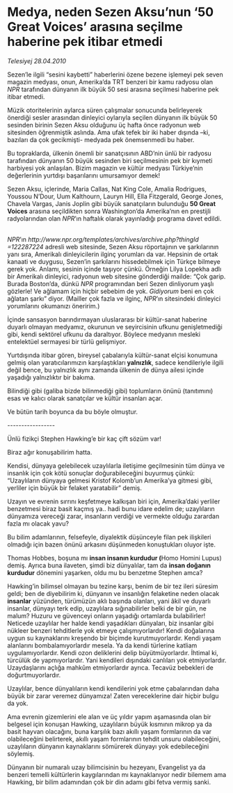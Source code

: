 # Medya, neden Sezen Aksu’nun ‘50 Great Voices’ arasına seçilme haberine pek itibar etmedi

*Telesiyej 28.04.2010*

<div class="yazi"><p>Sezen’le ilgili “sesini kaybetti” haberlerini özene bezene işlemeyi pek seven magazin medyası, onun, Amerika’da TRT benzeri bir kamu radyosu olan <i>NPR</i> tarafından dünyanın ilk büyük 50 sesi arasına seçilmesi haberine pek itibar etmedi. </p>
<p>Müzik otoritelerinin aylarca süren çalışmalar sonucunda belirleyerek önerdiği sesler arasından dinleyici oylarıyla seçilen dünyanın ilk büyük 50 sesinden birinin Sezen Aksu olduğunu üç hafta önce radyonun web sitesinden öğrenmiştik aslında. Ama ufak tefek bir iki haber dışında –ki, bazıları da çok gecikmişti- medyada pek önemsenmedi bu haber. </p>
<p>Bu topraklarda, ülkenin önemli bir sanatçısının ABD’nin ünlü bir radyosu tarafından dünyanın 50 büyük sesinden biri seçilmesinin pek bir kıymeti harbiyesi yok anlaşılan. Bizim magazin ve kültür medyası Türkiye’nin değerlerinin yurtdışı başarılarını umursamıyor demek!</p>
<p>Sezen Aksu, içlerinde, Maria Callas, Nat King Cole, Amalia Rodrigues, Youssou N’Dour, Uum Kalthourn, Lauryn Hill, Ella Fitzgerald, George Jones, Chavela Vargas, Janis Joplin gibi büyük sanatçıların bulunduğu <b>50 Great Voices</b> arasına seçildikten sonra Washington’da Amerika’nın en prestijli radyolarından olan <i>NPR</i>’ın haftalık olarak yayınladığı programa davet edildi. </p>
<p><i><br/>NPR</i>’ın <i>http://www.npr.org/templates/archives/archive.php?thingId =122287224</i> adresli web sitesinde, Sezen Aksu röportajının ve şarkılarının yanı sıra, Amerikalı dinleyicilerin ilginç yorumları da var. Hepsinin de ortak kanaati ve duygusu, Sezen’in şarkılarını hissedebilmek için Türkçe bilmeye gerek yok. Anlamı, sesinin içinde taşıyor çünkü. Örneğin Lilya Lopekha adlı bir Amerikalı dinleyici, radyonun web sitesine gönderdiği mailde: “Çok garip. Burada Boston’da, dünkü <i>NPR</i> programından beri Sezen dinliyorum yaşlı gözlerle! Ve ağlamam için hiçbir sebebim de yok. <i>Gidiyorum </i>beni en çok ağlatan şarkı” diyor. (Mailler çok fazla ve ilginç, <i>NPR</i>’ın sitesindeki dinleyici yorumlarını okumanızı öneririm.)</p>
<p>İçinde sansasyon barındırmayan uluslararası bir kültür-sanat haberine duyarlı olmayan medyamız, okurunun ve seyircisinin ufkunu genişletmediği gibi, kendi sektörel ufkunu da daraltıyor. Böylece medyanın mesleki entelektüel sermayesi bir türlü gelişmiyor.</p>
<p>Yurtdışında itibar gören, bireysel çabalarıyla kültür-sanat elçisi konumuna gelmiş olan yaratıcılarımızın karşılaştıkları<b> yalnızlık</b>, sadece kendileriyle ilgili değil bence, bu yalnızlık aynı zamanda ülkenin de dünya ailesi içinde yaşadığı yalnızlıktır bir bakıma.</p>
<p>Bilindiği gibi (galiba bizde bilinmediği gibi) toplumların önünü (tanıtımını) esas ve kalıcı olarak sanatçılar ve kültür insanları açar.</p>
<p>Ve bütün tarih boyunca da bu böyle olmuştur. </p>
<p>-----------------</p>
<p>Ünlü fizikçi Stephen Hawking’e bir kaç çift sözüm var! </p>
<p>Biraz ağır konuşabilirim hatta.</p>
<p>Kendisi, dünyaya gelebilecek uzaylılarla iletişime geçilmesinin tüm dünya ve insanlık için çok kötü sonuçlar doğurabileceğini buyurmuş çünkü: “Uzaylıların dünyaya gelmesi Kristof Kolomb’un Amerika’ya gitmesi gibi, yerliler için büyük bir felaket yaratabilir” demiş.</p>
<p>Uzayın ve evrenin sırrını keşfetmeye kalkışan biri için, Amerika’daki yerliler benzetmesi biraz basit kaçmış ya.. hadi bunu idare edelim de; uzaylıların dünyamıza vereceği zarar, insanların verdiği ve vermekte olduğu zarardan fazla mı olacak yavu?</p>
<p>Bu bilim adamlarının, felsefeyle, diyalektik düşünceyle filan pek ilişkileri olmadığı için bazen önünü arkasını düşünmeden konuştukları oluyor işte.</p>
<p>Thomas Hobbes, boşuna mı <b>insan insanın kurdudur (</b>Homo Homini Lupus) demiş. Ayrıca buna ilaveten, şimdi biz dünyalılar, tam da <b>insan doğanın kurdudur</b> dönemini yaşarken, oldu mu bu benzetme Stephen amca?</p>
<p>Hawking’in bilimsel olmayan bu tezine karşı, benim de bir tez ileri süresim geldi; ben de diyebilirim ki, dünyanın ve insanlığın felaketine neden olacak<b> insanlar</b> yüzünden, türümüzün aklı başında olanları, yani âkil ve duyarlı insanlar, dünyayı terk edip, uzaylılara sığınabilirler belki de bir gün, ne malum? Huzuru ve güvenceyi onların yaşadığı ortamlarda bulabilirler! Neticede uzaylılar her halde kendi yaşadıkları dünyaları, biz insanlar gibi nükleer benzeri tehditlerle yok etmeye çalışmıyorlardır! Kendi doğalarına uygun su kaynaklarını kreşendo bir biçimde kurutmuyorlardır. Kendi yaşam alanlarını bombalamıyorlardır mesela. Ya da kendi türlerine katliam uygulamıyorlardır. Kendi ozon deliklerini delip büyütmüyorlardır. İhtimal ki, türcülük de yapmıyorlardır. Yani kendileri dışındaki canlıları yok etmiyorlardır. Uzaydaşlarını açlığa mahkûm etmiyorlardır ayrıca. Tecavüz bebekleri de doğurtmuyorlardır.</p>
<p>Uzaylılar, bence dünyalıların kendi kendilerini yok etme çabalarından daha büyük bir zarar veremez dünyamıza! Zaten vereceklerine dair hiçbir bulgu da yok.</p>
<p>Ama evrenin gizemlerini ele alan ve üç yıldır yapım aşamasında olan bir belgesel için konuşan Hawking, uzaylıların büyük kısmının mikrop ya da basit hayvan olacağını, buna karşılık bazı akıllı yaşam formlarının da var olabileceğini belirterek, akıllı yaşam formlarının tehdit unsuru olabileceğini, uzaylıların dünyanın kaynaklarını sömürerek dünyayı yok edebileceğini söylemiş.</p>
<p>Dünyanın bir numaralı uzay bilimcisinin bu hezeyanı, Evangelist ya da benzeri temelli kültürlerin kaygılarından mı kaynaklanıyor nedir bilemem ama Hawking, bir bilim adamından çok bir din adamı gibi fetva vermiş sanki.</p></div>
